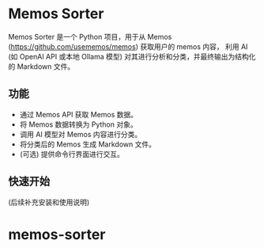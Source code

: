 # Memos Sorter

Memos Sorter 是一个 Python 项目，用于从 Memos (https://github.com/usememos/memos) 获取用户的 memos 内容，
利用 AI (如 OpenAI API 或本地 Ollama 模型) 对其进行分析和分类，并最终输出为结构化的 Markdown 文件。

## 功能

- 通过 Memos API 获取 Memos 数据。
- 将 Memos 数据转换为 Python 对象。
- 调用 AI 模型对 Memos 内容进行分类。
- 将分类后的 Memos 生成 Markdown 文件。
- (可选) 提供命令行界面进行交互。

## 快速开始

(后续补充安装和使用说明)
# memos-sorter
